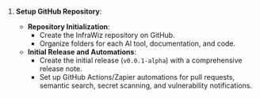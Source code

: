 1. **Setup GitHub Repository**:
    
    - **Repository Initialization**:
        - Create the InfraWiz repository on GitHub.
        - Organize folders for each AI tool, documentation, and code.
    - **Initial Release and Automations**:
        - Create the initial release (`v0.0.1-alpha`) with a comprehensive release note.
        - Set up GitHub Actions/Zapier automations for pull requests, semantic search, secret scanning, and vulnerability notifications.